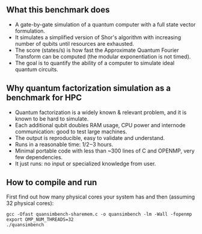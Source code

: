 ## What this benchmark does

- A gate-by-gate simulation of a quantum computer with a full state vector formulation. 
- It simulates a simplified version of Shor's algorithm with increasing number of qubits until resources are exhausted.
- The score (states/s) is how fast the Approximate Quantum Fourier Transform can be computed (the modular exponentiation is not timed).  
- The goal is to quantify the ability of a computer to simulate ideal quantum circuits.

## Why quantum factorization simulation as a benchmark for HPC
- Quantum factorization is a widely known & relevant problem, and it is known to be hard to simulate.
- Each additional qubit doubles RAM usage, CPU power and internode communication: good to test large machines.
- The output is reproducible, easy to validate and understand.
- Runs in a reasonable time: 1/2‒3 hours.
- Minimal portable code with less than ~300 lines of C and OPENMP, very few dependencies.
- It just runs: no input or specialized knowledge from user.

## How to compile and run
First find out how many physical cores your system has and then (assuming 32 physical cores):
```
gcc -Ofast quansimbench-sharemem.c -o quansimbench -lm -Wall -fopenmp
export OMP_NUM_THREADS=32
./quansimbench
```
